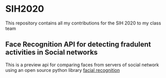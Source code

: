 # SIH2020
 This repository contains all my contributions for the SIH 2020 to my class team

## Face Recognition API for detecting fradulent activities in Social networks

This is a preview api  for comparing faces from servers of social network using an open source python library
[facial recognition](https://github.com/ageitgey/face_recognition) 



